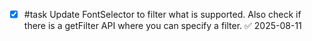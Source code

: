 - [x] #task Update FontSelector to filter what is supported. Also check if there is a getFilter API where you can specify a filter. ✅ 2025-08-11